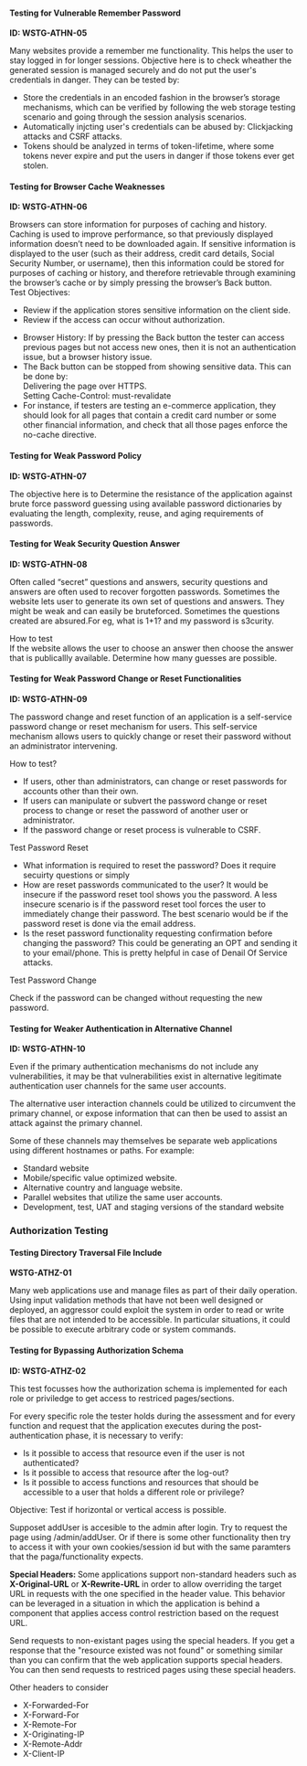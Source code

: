 <h4>Testing for Vulnerable Remember Password</h4>
<p><b>ID: WSTG-ATHN-05</b></p>
<p>Many websites provide a remember me functionality. This helps the user to stay logged in for longer sessions. Objective here is to check wheather the generated session is managed securely and do not put the user's credentials in danger. They can be tested by: </p>
<ul>
	<li>Store the credentials in an encoded fashion in the browser’s storage mechanisms, which can be verified by following the web storage testing scenario and going through the session analysis scenarios.</li>
	<li>Automatically injcting user's credentials can be abused by: Clickjacking attacks and CSRF attacks.</li>
	<li>Tokens should be analyzed in terms of token-lifetime, where some tokens never expire and put the users in danger if those tokens ever get stolen.</li>
</ul>

<h4>Testing for Browser Cache Weaknesses</h4>
<p><b>ID: WSTG-ATHN-06</b></p>
<p>Browsers can store information for purposes of caching and history. Caching is used to improve performance, so that previously displayed information doesn’t need to be downloaded again. If sensitive information is displayed to the user (such as their address, credit card details, Social Security Number, or username),
then this information could be stored for purposes of caching or history, and therefore retrievable through examining the browser’s cache or by simply pressing the browser’s Back button. <br>Test Objectives:</p>
<ul>
	<li>Review if the application stores sensitive information on the client side.</li>
	<li>Review if the access can occur without authorization.</li>
</ul>
<ul>
	<li>Browser History: If by pressing the Back button the tester can access previous pages but not access new ones, then it is not an authentication issue, but a browser history issue. </li>
	<li>The Back button can be stopped from showing sensitive data. This can be done by: <br>
		Delivering the page over HTTPS. <br>
		Setting Cache-Control: must-revalidate</li>
	<li> For instance, if testers are testing an e-commerce application, they should look for all pages that contain a credit card number or some other financial information, and check that all those pages enforce the no-cache directive.</li>
	
</ul>

<h4>Testing for Weak Password Policy</h4>
<p><b>ID: WSTG-ATHN-07</b></p>
<p>The objective here is to Determine the resistance of the application against brute force password guessing using available password dictionaries by evaluating the length, complexity, reuse, and aging requirements of passwords. </p>

<h4>Testing for Weak Security Question Answer</h4>
<p><b>ID: WSTG-ATHN-08</b></p>
<p>Often called “secret” questions and answers, security questions and answers are often used to recover forgotten passwords. Sometimes the website lets user to generate its own set of questions and answers. They might be weak and can easily be bruteforced. Sometimes the questions created are absured.For eg, what is 1+1? and my password is s3curity.</p>

<p>How to test <br>If the website allows the user to choose an answer then choose the answer that is publicallly available. Determine how many guesses are possible. </p>

<h4>Testing for Weak Password Change or Reset Functionalities</h4>
<p><b>ID: WSTG-ATHN-09</b></p>
<p>The password change and reset function of an application is a self-service password change or reset mechanism for users. This self-service mechanism allows users to quickly change or reset their password without an administrator intervening. </p>
<p>How to test?</p>
<ul>
	<li>If users, other than administrators, can change or reset passwords for accounts other than their own.</li>
	<li>If users can manipulate or subvert the password change or reset process to change or reset the password of another user or administrator.</li>
	<li>If the password change or reset process is vulnerable to CSRF.</li>
</ul>

<p>Test Password Reset</p>
<ul>
	<li>What information is required to reset the password? Does it require secuirty questions or simply </li>
	<li>How are reset passwords communicated to the user? It would be insecure if the password reset tool shows you the password. A less insecure scenario is if the password reset tool forces the user to immediately change their password. The best scenario would be if the password reset is done via the email address. </li>
	<li>Is the reset password functionality requesting confirmation before changing the password? This could be generating an OPT and sending it to your email/phone. This is pretty helpful in case of Denail Of Service attacks.</li>
</ul>

<p>Test Password Change</p>
<p>Check if the password can be changed without requesting the new password.</p>

<h4>Testing for Weaker Authentication in Alternative Channel</h4>
<p><b>ID: WSTG-ATHN-10</b></p>
<p>Even if the primary authentication mechanisms do not include any vulnerabilities, it may be that vulnerabilities exist in alternative legitimate authentication user channels for the same user accounts.</p>
<p>The alternative user interaction channels could be utilized to circumvent the primary channel, or expose information that can then be used to assist an attack against the primary channel.</p>
<p>Some of these channels may themselves be separate web applications using different hostnames or paths. For example:</p>
<ul>
	<li>Standard website</li>
	<li>Mobile/specific value optimized website.</li>
	<li>Alternative country and language website.</li>
	<li>Parallel websites that utilize the same user accounts.</li>
	<li>Development, test, UAT and staging versions of the standard website</li>
</ul>

<h3>Authorization Testing</h3>
<h4>Testing Directory Traversal File Include</h4>
<p><b>WSTG-ATHZ-01</b></p>
<p>Many web applications use and manage files as part of their daily operation. Using input validation methods that have not been well designed or deployed, an aggressor could exploit the system in order to read or write files that are not intended to be accessible. In particular situations, it could be possible to execute arbitrary code or system commands.</p>

<h4>Testing for Bypassing Authorization Schema</h4>
<p><b>ID: WSTG-ATHZ-02</b></p>
<p>This test focusses how the authorization schema is implemented for each role or priviledge to get access to restriced pages/sections. </p>
<p>For every specific role the tester holds during the assessment and for every function and request that the application executes during the post-authentication phase, it is necessary to verify:</p>
<ul>
	<li>Is it possible to access that resource even if the user is not authenticated?</li>
	<li>Is it possible to access that resource after the log-out?</li>
	<li>Is it possible to access functions and resources that should be accessible to a user that holds a different role or privilege?</li>
</ul>
<p>Objective: Test if horizontal or vertical access is possible.</p>
<p>Supposet addUser is accesible to the admin after login. Try to request the page using /admin/addUser. Or if there is some other functionality then try to access it with your own cookies/session id but with the same paramters that the paga/functionality expects.</p>

<p><b>Special Headers: </b>Some applications support non-standard headers such as <b>X-Original-URL</b> or <b>X-Rewrite-URL</b> in order to allow overriding the target URL in requests with the one specified in the header value. This behavior can be leveraged in a situation in which the application is behind a component that applies access control restriction based on the request URL. </p>
<p>Send requests to non-existant pages using the special headers. If you get a response that the "resource existed was not found" or something similar than you can confirm that the web application supports special headers. You can then send requests to restriced pages using these special headers.</p>
<p>Other headers to consider</p>
<ul>
	<li>X-Forwarded-For</li>
	<li>X-Forward-For</li>
	<li>X-Remote-For</li>
	<li>X-Originating-IP</li>
	<li>X-Remote-Addr</li>
	<li>X-Client-IP</li>
</ul>

